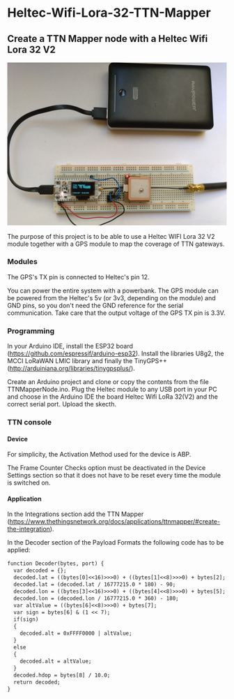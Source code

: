# Heltec-Wifi-Lora-32-TTN-Mapper

## Create a TTN Mapper node with a Heltec Wifi Lora 32 V2

![TTN Mapper node](nodo_ttn_mapper.jpg?raw=true "TTN Mapper node")

The purpose of this project is to be able to use a Heltec WIFI Lora 32 V2 module together with a GPS module to map the coverage of TTN gateways. 

### Modules

The GPS's TX pin is connected to Heltec's pin 12.

You can power the entire system with a powerbank. The GPS module can be powered from the Heltec's 5v (or 3v3, depending on the module)  and GND pins, so you don't need the GND reference for the serial communication. Take care that the output voltage of the GPS TX pin is 3.3V.

### Programming

In your Arduino IDE, install the ESP32 board (https://github.com/espressif/arduino-esp32). Install the libraries U8g2, the MCCI LoRaWAN LMIC library and finally the TinyGPS++ (http://arduiniana.org/libraries/tinygpsplus/).

Create an Arduino project and clone or copy the contents from the file TTNMapperNode.ino. Plug the Heltec module to any USB port in your PC and choose in the Arduino IDE the board Heltec Wifi LoRa 32(V2) and the correct serial port. Upload the skecth.

### TTN console

#### Device

For simplicity, the Activation Method used for the device is ABP.

The Frame Counter Checks option must be deactivated in the Device Settings section so that it does not have to be reset every time the module is switched on. 

#### Application

In the Integrations section add the TTN Mapper (https://www.thethingsnetwork.org/docs/applications/ttnmapper/#create-the-integration). 

In the Decoder section of the Payload Formats the following code has to be applied:

```
function Decoder(bytes, port) {
  var decoded = {};
  decoded.lat = ((bytes[0]<<16)>>>0) + ((bytes[1]<<8)>>>0) + bytes[2];
  decoded.lat = (decoded.lat / 16777215.0 * 180) - 90;
  decoded.lon = ((bytes[3]<<16)>>>0) + ((bytes[4]<<8)>>>0) + bytes[5];
  decoded.lon = (decoded.lon / 16777215.0 * 360) - 180;
  var altValue = ((bytes[6]<<8)>>>0) + bytes[7];
  var sign = bytes[6] & (1 << 7);
  if(sign)
  {
    decoded.alt = 0xFFFF0000 | altValue;
  }
  else
  {
    decoded.alt = altValue;
  }
  decoded.hdop = bytes[8] / 10.0;
  return decoded;
}
```

